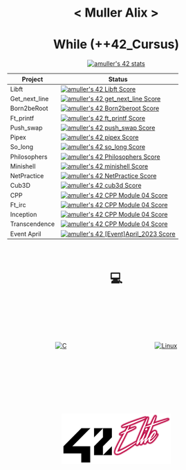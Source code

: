 <h1 align="center">< Muller Alix ></h1>

<h1 align="center">While  (++42_Cursus)</h1>

<div align="center">

[![amuller's 42 stats](https://badge42.vercel.app/api/v2/clb89388900490gk4b4t4wgwm/stats?cursusId=21&coalitionId=48)](https://github.com/JaeSeoKim/badge42)
</div>

<div align="center">
  
|  **Project**   |  **Status**  |              
|---------------------------------------------|---------------------------|
Libft | [![amuller's 42 Libft Score](https://badge42.vercel.app/api/v2/clb89388900490gk4b4t4wgwm/project/2868490)](https://github.com/JaeSeoKim/badge42) |
Get_next_line | [![amuller's 42 get_next_line Score](https://badge42.vercel.app/api/v2/clb89388900490gk4b4t4wgwm/project/2872727)](https://github.com/JaeSeoKim/badge42) |
Born2beRoot | [![amuller's 42 Born2beroot Score](https://badge42.vercel.app/api/v2/clb89388900490gk4b4t4wgwm/project/2876481)](https://github.com/JaeSeoKim/badge42) |
Ft_printf | [![amuller's 42 ft_printf Score](https://badge42.vercel.app/api/v2/clb89388900490gk4b4t4wgwm/project/2881974)](https://github.com/JaeSeoKim/badge42) |
Push_swap | [![amuller's 42 push_swap Score](https://badge42.vercel.app/api/v2/clb89388900490gk4b4t4wgwm/project/2890459)](https://github.com/JaeSeoKim/badge42) |
Pipex | [![amuller's 42 pipex Score](https://badge42.vercel.app/api/v2/clb89388900490gk4b4t4wgwm/project/2900517)](https://github.com/JaeSeoKim/badge42) |
So_long | [![amuller's 42 so_long Score](https://badge42.vercel.app/api/v2/clb89388900490gk4b4t4wgwm/project/2908421)](https://github.com/JaeSeoKim/badge42) |
Philosophers | [![amuller's 42 Philosophers Score](https://badge42.vercel.app/api/v2/clb89388900490gk4b4t4wgwm/project/2912206)](https://github.com/JaeSeoKim/badge42) |
 Minishell | [![amuller's 42 minishell Score](https://badge42.vercel.app/api/v2/clb89388900490gk4b4t4wgwm/project/2928742)](https://github.com/JaeSeoKim/badge42) |
 NetPractice | [![amuller's 42 NetPractice Score](https://badge42.vercel.app/api/v2/clb89388900490gk4b4t4wgwm/project/3025995)](https://github.com/JaeSeoKim/badge42) |
 Cub3D | [![amuller's 42 cub3d Score](https://badge42.vercel.app/api/v2/clb89388900490gk4b4t4wgwm/project/3025996)](https://github.com/JaeSeoKim/badge42) |
 CPP | [![amuller's 42 CPP Module 04 Score](https://badge42.vercel.app/api/v2/clb89388900490gk4b4t4wgwm/project/3064333)](https://github.com/JaeSeoKim/badge42) |
 Ft_irc | [![amuller's 42 CPP Module 04 Score](https://badge42.vercel.app/api/v2/clb89388900490gk4b4t4wgwm/project/3091577)](https://github.com/JaeSeoKim/badge42) |
 Inception | [![amuller's 42 CPP Module 04 Score](https://badge42.vercel.app/api/v2/clb89388900490gk4b4t4wgwm/project/3126426)](https://github.com/JaeSeoKim/badge42) |
 Transcendence | [![amuller's 42 CPP Module 04 Score](https://badge42.vercel.app/api/v2/clb89388900490gk4b4t4wgwm/project/3126426)](https://github.com/JaeSeoKim/badge42) |
  Event April | [![amuller's 42 [Event]April_2023 Score](https://badge42.vercel.app/api/v2/clb89388900490gk4b4t4wgwm/project/3052856)](https://github.com/JaeSeoKim/badge42) |

</div>

<br>
<h1 align="center"> 💻</h1>
<div align="center">  
<a href="https://www.cprogramming.com/" target="_blank"><img style="margin: 100px" src="https://profilinator.rishav.dev/skills-assets/c-original.svg" alt="C" height="75" /></a>  
<a href="https://www.linux.org/" target="_blank"><img style="margin: 100px" src="https://profilinator.rishav.dev/skills-assets/linux-original.svg" alt="Linux" height="75" /></a>  
</div>
<br>
<br>

<p align="center">
<img src="https://github.com/lorenzoedoardofrancesco/lorenzoedoardofrancesco/blob/main/42Elite.png" width="50%" height="50%">
</p>
